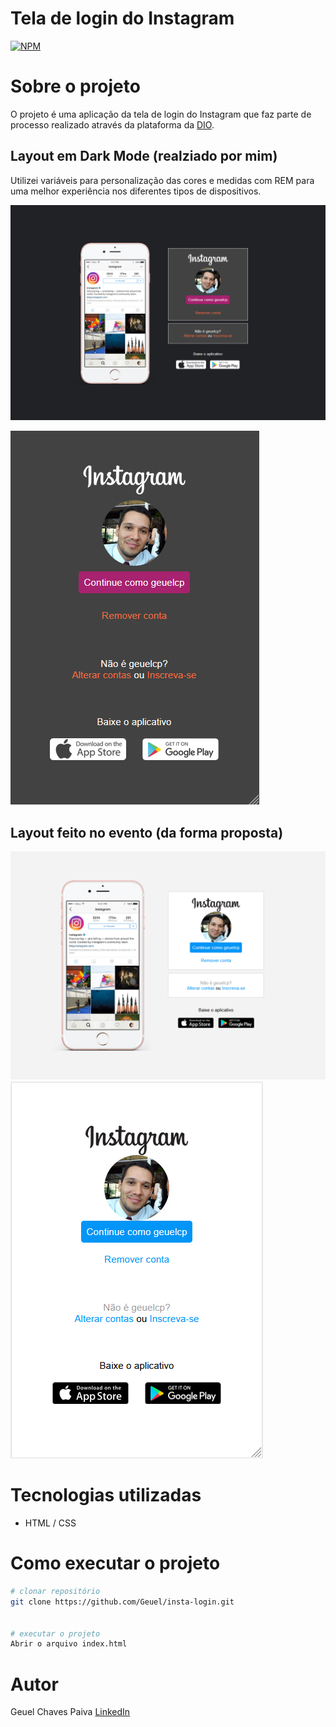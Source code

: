 # Tela de login do Instagram
[![NPM](https://img.shields.io/npm/l/react)](https://github.com/Geuel/insta-login/blob/main/LICENSE) 

# Sobre o projeto

O projeto é uma aplicação da tela de login do Instagram que faz parte de processo realizado através da plataforma da [DIO](https://digitalinnovation.one/).

## Layout em Dark Mode (realziado por mim)
Utilizei variáveis para personalização das cores e medidas com REM para uma melhor experiência nos diferentes tipos de dispositivos.

![WebDark](https://raw.githubusercontent.com/Geuel/assets/main/instagram/teladark.png)

![MobileDark](https://raw.githubusercontent.com/Geuel/assets/main/instagram/teladarkmobile.png)

## Layout feito no evento (da forma proposta)
![Web](https://raw.githubusercontent.com/Geuel/assets/main/instagram/telawhite.png)
![Mobile](https://raw.githubusercontent.com/Geuel/assets/main/instagram/telamobilewhite.png)

# Tecnologias utilizadas
- HTML / CSS 
  
# Como executar o projeto

```bash
# clonar repositório
git clone https://github.com/Geuel/insta-login.git


# executar o projeto
Abrir o arquivo index.html
```

# Autor

Geuel Chaves Paiva
[LinkedIn](https://www.linkedin.com/in/geuel-chaves-paiva-b0488514a/)

